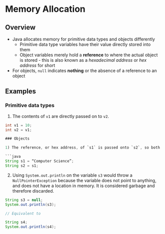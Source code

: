 # Memory Allocation

## Overview
* Java allocates memory for primitive data types and objects differently
	* Primitive data type variables have their value directly stored into them
	* Object variables merely hold a **reference** to where the actual object is stored - this is also known as a *hexadecimal address* or *hex address* for short
* For objects, `null` indicates **nothing** or the absence of a reference to an object

## Examples

### Primitive data types

1) The contents of `v1` are directly passed on to `v2`.

```java
int v1 = 10;
int v2 = v1;

### Objects

1) The reference, or hex address, of `s1` is passed onto `s2`, so both variables **point** to the same location.

```java
String s1 = “Computer Science”;
String s2 = s1;
```

2) Using `System.out.println` on the variable `s3` would throw a `NullPointerException` because the variable does not point to anything, and does not have a location in memory. It is considered garbage and therefore discarded.

```java
String s3 = null;
System.out.println(s3);

// Equivalent to

String s4;
System.out.println(s4);
```
